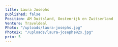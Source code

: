 ```yaml
---
title: Laura Josephs
published: false
Position: AM Duitsland, Oostenrijk en Zwitserland
Venture: Traveldeal
Photo: "/uploads/laura-josephs.jpg"
Photo2x: "/uploads/laura-josephs@2x.jpg"
prio: 5
---
```


